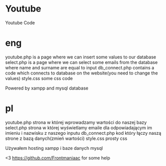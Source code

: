 # Youtube
Youtube Code
# eng
youtube.php is a page where we can insert some values to our database
select.php is a page where we can select some emails from the database where name and surname are equal to input
db_connect.php contains a code which connects to database on the website(you need to change the values)
style.css some css code

Powered by xampp and mysql database

# pl
youtube.php strona w której wprowadzamy wartości do naszej bazy
select.php strona w której wyświetlamy emaile dla odpowiadającym im imieniu i nazwisku z naszego inputu 
db_connect.php kod który łączy naszą strone z bazą danych(zmień wartości)
style.css prosty css

Używałem hosting xampp i baze danych mysql

<3 https://github.com/Frontmaniaac for some help
